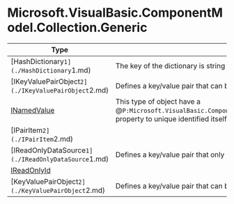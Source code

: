 ﻿
# Microsoft.VisualBasic.ComponentModel.Collection.Generic

|Type|Summary|
|----|-------|
|[HashDictionary`1](./HashDictionary`1.md)|The key of the dictionary is string value and the keys is not sensitive to the character case. ...|
|[IKeyValuePairObject`2](./IKeyValuePairObject`2.md)|Defines a key/value pair that can be set or retrieved.|
|[INamedValue](./INamedValue.md)|This type of object have a @``P:Microsoft.VisualBasic.ComponentModel.DataSourceModel.Repository.IKeyedEntity`1.Key`` property to unique identified itself in a collection. ...|
|[IPairItem`2](./IPairItem`2.md)||
|[IReadOnlyDataSource`1](./IReadOnlyDataSource`1.md)|Defines a key/value pair that only can be retrieved.|
|[IReadOnlyId](./IReadOnlyId.md)||
|[KeyValuePairObject`2](./KeyValuePairObject`2.md)|Defines a key/value pair that can be set or retrieved.|

